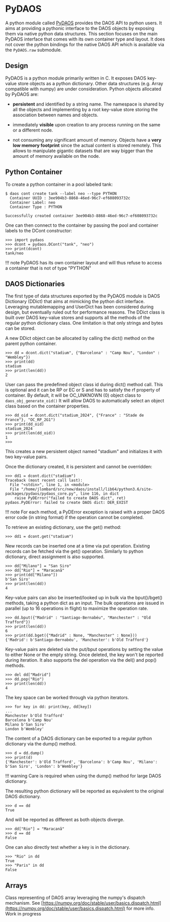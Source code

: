 # PyDAOS

A python module called [PyDAOS](https://github.com/daos-stack/daos/blob/release/2.4/src/client/pydaos)
provides the DAOS API to python users. It aims at providing a pythonic interface
to the DAOS objects by exposing them via native python data structures.
This section focuses on the main PyDAOS interface that comes with its own
container type and layout. It does not cover the python bindings for the native
DAOS API which is available via the `PyDAOS.raw` submodule.

## Design

PyDAOS is a python module primarily written in C. It exposes DAOS key-value
store objects as a python dictionary. Other data structures (e.g. Array
compatible with numpy) are under consideration.
Python objects allocated by PyDAOS are:

- **persistent** and identified by a string name. The namespace is shared
  by all the objects and implementing by a root key-value store storing the
  association between names and objects.

- immediately **visible** upon creation to any process running on the same
  or a different node.

- not consuming any significant amount of memory. Objects have a **very low
  memory footprint** since the actual content is stored remotely.  This allows
  to manipulate gigantic datasets that are way bigger than the amount of
  memory available on the node.


## Python Container

To create a python container in a pool labeled tank:

```
$ daos cont create tank --label neo --type PYTHON
  Container UUID : 3ee904b3-8868-46ed-96c7-ef608093732c
  Container Label: neo
  Container Type : PYTHON

Successfully created container 3ee904b3-8868-46ed-96c7-ef608093732c
```

One can then connect to the container by passing the pool and container
labels to the DCont constructor:

```
>>> import pydaos
>>> dcont = pydaos.DCont("tank", "neo")
>>> print(dcont)
tank/neo
```

!!! note
    PyDAOS has its own container layout and will thus refuse to access
    a container that is not of type "PYTHON"

## DAOS Dictionaries

The first type of data structures exported by the PyDAOS module is DAOS
Dictionary (DDict) that aims at mimicking the python dict interface. Leveraging
mutablemapping and UserDict has been considered during design, but eventually
ruled out for performance reasons. The DDict class is built over DAOS key-value
stores and supports all the methods of the regular python dictionary class.
One limitation is that only strings and bytes can be stored.

A new DDict object can be allocated by calling the dict() method on the parent
python container.

```
>>> dd = dcont.dict("stadium", {"Barcelona" : "Camp Nou", "London" : "Wembley"})
>>> print(dd)
stadium
>>> print(len(dd))
2
```

User can pass the predefined object class id during dict() method call.
This is optional and it can be RP or EC or S and has to satisfy the rf property of container.
By default, it will be OC_UNKNOWN (0) object class to `daos_obj_generate_oid()`
It will allow DAOS to automatically select an object class based on the container properties.


```
>>> dd_oid = dcont.dict("stadium_2024", {"France" : "Stade de France"}, "OC_RP_2G1")
>>> print(dd_oid)
stadium_2024
>>> print(len(dd_oid))
1
>>>
```

This creates a new persistent object named "stadium" and initializes it with two
key-value pairs.

Once the dictionary created, it is persistent and cannot be overridden:

```
>>> dd1 = dcont.dict("stadium")
Traceback (most recent call last):
  File "<stdin>", line 1, in <module>
  File "/home/jlombard/src/new/daos/install/lib64/python3.6/site-packages/pydaos/pydaos_core.py", line 116, in dict
    raise PyDError("failed to create DAOS dict", ret)
pydaos.PyDError: failed to create DAOS dict: DER_EXIST
```

!!! note
    For each method, a PyDError exception is raised with a proper DAOS error code
    (in string format) if the operation cannot be completed.

To retrieve an existing dictionary, use the get() method:

```
>>> dd1 = dcont.get("stadium")
```

New records can be inserted one at a time via put operation. Existing
records can be fetched via the get() operation. Similarly to python dictionary,
direct assignment is also supported.

```
>>> dd["Milano"] = "San Siro"
>>> dd["Rio"] = "Maracanã"
>>> print(dd["Milano"])
b'San Siro'
>>> print(len(dd))
4
```

Key-value pairs can also be inserted/looked up in bulk via the bput()/bget()
methods, taking a python dict as an input. The bulk operations are issued in
parallel (up to 16 operations in flight) to maximize the operation rate.

```
>>> dd.bput({"Madrid" : "Santiago-Bernabéu", "Manchester" : "Old Trafford"})
>>> print(len(dd))
6
>>> print(dd.bget({"Madrid" : None, "Manchester" : None}))
{'Madrid': b'Santiago-Bernabéu', 'Manchester': b'Old Trafford'}
```

Key-value pairs are deleted via the put/bput operations by setting the value
to either None or the empty string. Once deleted, the key won't be reported
during iteration. It also supports the del operation via the del() and pop()
methods.

```
>>> del dd["Madrid"]
>>> dd.pop("Rio")
>>> print(len(dd))
4
```

The key space can be worked through via python iterators.

```
>>> for key in dd: print(key, dd[key])
...
Manchester b'Old Trafford'
Barcelona b'Camp Nou'
Milano b'San Siro'
London b'Wembley'
```

The content of a DAOS dictionary can be exported to a regular python dictionary
via the dump() method.

```
>>> d = dd.dump()
>>> print(d)
{'Manchester': b'Old Trafford', 'Barcelona': b'Camp Nou', 'Milano': b'San Siro', 'London': b'Wembley'}
```

!!! warning
    Care is required when using the dump() method for large DAOS dictionary.

The resulting python dictionary will be reported as equivalent to the original
DAOS dictionary.

```
>>> d == dd
True
```
And will be reported as different as both objects diverge.

```
>>> dd["Rio"] = "Maracanã"
>>> d == dd
False
```

One can also directly test whether a key is in the dictionary.

```
>>> "Rio" in dd
True
>>> "Paris" in dd
False
```

## Arrays

Class representing of DAOS array leveraging the numpy's dispatch mechanism.
See [https://numpy.org/doc/stable/user/basics.dispatch.html](https://numpy.org/doc/stable/user/basics.dispatch.html) for more info.
Work in progress
